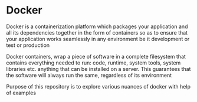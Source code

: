 # Docker 

Docker is a containerization platform which packages your application and all its dependencies together in the form of containers so as to ensure that your application works seamlessly in any environment be it development or test or production

Docker containers, wrap a piece of software in a complete filesystem that contains everything needed to run: code, runtime, system tools, system libraries etc. anything that can be installed on a server. This guarantees that the software will always run the same, regardless of its environment

Purpose of this repository is to explore various nuances of docker with help of examples
